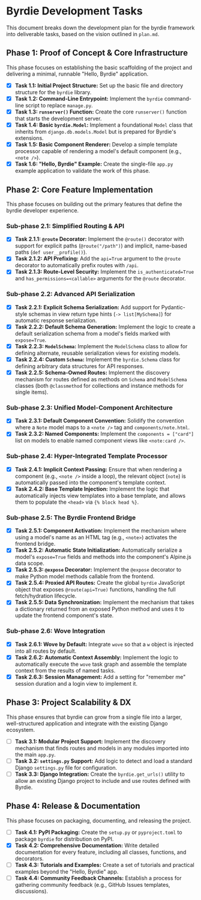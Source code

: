 # Byrdie Development Tasks

This document breaks down the development plan for the byrdie framework into deliverable tasks, based on the vision outlined in `plan.md`.

## Phase 1: Proof of Concept & Core Infrastructure

This phase focuses on establishing the basic scaffolding of the project and delivering a minimal, runnable "Hello, Byrdie" application.

-   [x] **Task 1.1: Initial Project Structure:** Set up the basic file and directory structure for the `byrdie` library.
-   [x] **Task 1.2: Command-Line Entrypoint:** Implement the `byrdie` command-line script to replace `manage.py`.
-   [x] **Task 1.3: `runserver()` Function:** Create the core `runserver()` function that starts the development server.
-   [x] **Task 1.4: Basic `byrdie.Model`:** Implement a foundational `Model` class that inherits from `django.db.models.Model` but is prepared for Byrdie's extensions.
-   [x] **Task 1.5: Basic Component Renderer:** Develop a simple template processor capable of rendering a model's default component (e.g., `<note />`).
-   [x] **Task 1.6: "Hello, Byrdie" Example:** Create the single-file `app.py` example application to validate the work of this phase.

## Phase 2: Core Feature Implementation

This phase focuses on building out the primary features that define the byrdie developer experience.

### Sub-phase 2.1: Simplified Routing & API
-   [x] **Task 2.1.1: `@route` Decorator:** Implement the `@route()` decorator with support for explicit paths (`@route("/path")`) and implicit, name-based paths (`def user__profile()`).
-   [x] **Task 2.1.2: API Prefixing:** Add the `api=True` argument to the `@route` decorator to automatically prefix routes with `/api`.
-   [x] **Task 2.1.3: Route-Level Security:** Implement the `is_authenticated=True` and `has_permissions=<callable>` arguments for the `@route` decorator.

### Sub-phase 2.2: Advanced API Serialization
-   [x] **Task 2.2.1: Explicit Schema Serialization:** Add support for Pydantic-style schemas in view return type hints (`-> list[MySchema]`) for automatic response serialization.
-   [x] **Task 2.2.2: Default Schema Generation:** Implement the logic to create a default serialization schema from a model's fields marked with `expose=True`.
-   [x] **Task 2.2.3: `ModelSchema`:** Implement the `ModelSchema` class to allow for defining alternate, reusable serialization views for existing models.
-   [x] **Task 2.2.4: Custom `Schema`:** Implement the `byrdie.Schema` class for defining arbitrary data structures for API responses.
-   [x] **Task 2.2.5: Schema-Owned Routes:** Implement the discovery mechanism for routes defined as methods on `Schema` and `ModelSchema` classes (both `@classmethod` for collections and instance methods for single items).

### Sub-phase 2.3: Unified Model-Component Architecture
-   [x] **Task 2.3.1: Default Component Convention:** Solidify the convention where a `Note` model maps to a `<note />` tag and `components/note.html`.
-   [x] **Task 2.3.2: Named Components:** Implement the `components = ["card"]` list on models to enable named component views like `<note:card />`.

### Sub-phase 2.4: Hyper-Integrated Template Processor
-   [x] **Task 2.4.1: Implicit Context Passing:** Ensure that when rendering a component (e.g., `<note />` inside a loop), the relevant object (`note`) is automatically passed into the component's template context.
-   [x] **Task 2.4.2: Base Template Injection:** Implement the logic that automatically injects view templates into a base template, and allows them to populate the `<head>` via `{% block head %}`.

### Sub-phase 2.5: The Byrdie Frontend Bridge
-   [x] **Task 2.5.1: Component Activation:** Implement the mechanism where using a model's name as an HTML tag (e.g., `<note>`) activates the frontend bridge.
-   [x] **Task 2.5.2: Automatic State Initialization:** Automatically serialize a model's `expose=True` fields and methods into the component's Alpine.js data scope.
-   [x] **Task 2.5.3: `@expose` Decorator:** Implement the `@expose` decorator to make Python model methods callable from the frontend.
-   [x] **Task 2.5.4: Proxied API Routes:** Create the global `byrdie` JavaScript object that exposes `@route(api=True)` functions, handling the full fetch/hydration lifecycle.
-   [x] **Task 2.5.5: Data Synchronization:** Implement the mechanism that takes a dictionary returned from an exposed Python method and uses it to update the frontend component's state.

### Sub-phase 2.6: Wove Integration
-   [x] **Task 2.6.1: Wove by Default:** Integrate `wove` so that a `w` object is injected into all routes by default.
-   [x] **Task 2.6.2: Automatic Context Assembly:** Implement the logic to automatically execute the `wove` task graph and assemble the template context from the results of named tasks.
-   [x] **Task 2.6.3: Session Management:** Add a setting for "remember me" session duration and a login view to implement it.

## Phase 3: Project Scalability & DX

This phase ensures that byrdie can grow from a single file into a larger, well-structured application and integrate with the existing Django ecosystem.

-   [ ] **Task 3.1: Modular Project Support:** Implement the discovery mechanism that finds routes and models in any modules imported into the main `app.py`.
-   [ ] **Task 3.2: `settings.py` Support:** Add logic to detect and load a standard Django `settings.py` file for configuration.
-   [ ] **Task 3.3: Django Integration:** Create the `byrdie.get_urls()` utility to allow an existing Django project to include and use routes defined with Byrdie.

## Phase 4: Release & Documentation

This phase focuses on packaging, documenting, and releasing the project.

-   [ ] **Task 4.1: PyPI Packaging:** Create the `setup.py` or `pyproject.toml` to package `byrdie` for distribution on PyPI.
-   [x] **Task 4.2: Comprehensive Documentation:** Write detailed documentation for every feature, including all classes, functions, and decorators.
-   [ ] **Task 4.3: Tutorials and Examples:** Create a set of tutorials and practical examples beyond the "Hello, Byrdie" app.
-   [ ] **Task 4.4: Community Feedback Channels:** Establish a process for gathering community feedback (e.g., GitHub Issues templates, discussions).
